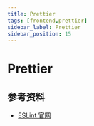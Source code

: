 ```yaml
---
title: Prettier
tags: [frontend,prettier]
sidebar_label: Prettier
sidebar_position: 15
---
```


# Prettier


## 参考资料

* [ESLint 官网](https://prettier.io/)